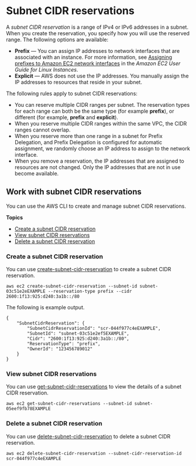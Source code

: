 # Subnet CIDR reservations<a name="subnet-cidr-reservation"></a>

A *subnet CIDR reservation* is a range of IPv4 or IPv6 addresses in a subnet\. When you create the reservation, you specify how you will use the reserved range\. The following options are available:
+ **Prefix** — You can assign IP addresses to network interfaces that are associated with an instance\. For more information, see [Assigning prefixes to Amazon EC2 network interfaces](https://docs.aws.amazon.com/AWSEC2/latest/UserGuide/ec2-prefix-eni.html) in the *Amazon EC2 User Guide for Linux Instances*\.
+ **Explicit** — AWS does not use the IP addresses\. You manually assign the IP addresses to resources that reside in your subnet\.

The following rules apply to subnet CIDR reservations:
+ You can reserve multiple CIDR ranges per subnet\. The reservation types for each range can both be the same type \(for example **prefix**\), or different \(for example, **prefix** and **explicit**\)\.
+ When you reserve multiple CIDR ranges within the same VPC, the CIDR ranges cannot overlap\.
+ When you reserve more than one range in a subnet for Prefix Delegation, and Prefix Delegation is configured for automatic assignment, we randomly choose an IP address to assign to the network interface\.
+ When you remove a reservation, the IP addresses that are assigned to resources are not changed\. Only the IP addresses that are not in use become available\.

## Work with subnet CIDR reservations<a name="work-with-subnet-cidr-reservations"></a>

You can use the AWS CLI to create and manage subnet CIDR reservations\.

**Topics**
+ [Create a subnet CIDR reservation](#Create-subnet-cidr-reservations)
+ [View subnet CIDR reservations](#view-subnet-cidr-reservations)
+ [Delete a subnet CIDR reservation](#delete-subnet-cidr-reservations)

### Create a subnet CIDR reservation<a name="Create-subnet-cidr-reservations"></a>

You can use [create\-subnet\-cidr\-reservation](https://docs.aws.amazon.com/cli/latest/reference/ec2/create-subnet-cidr-reservation.html) to create a subnet CIDR reservation\.

```
aws ec2 create-subnet-cidr-reservation --subnet-id subnet-03c51e2eEXAMPLE --reservation-type prefix --cidr 2600:1f13:925:d240:3a1b::/80
```

The following is example output\.

```
{
    "SubnetCidrReservation": {
        "SubnetCidrReservationId": "scr-044f977c4eEXAMPLE",
        "SubnetId": "subnet-03c51e2ef5EXAMPLE",
        "Cidr": "2600:1f13:925:d240:3a1b::/80",
        "ReservationType": "prefix",
        "OwnerId": "123456789012"
    }
}
```

### View subnet CIDR reservations<a name="view-subnet-cidr-reservations"></a>

You can use [get\-subnet\-cidr\-reservations](https://docs.aws.amazon.com/cli/latest/reference/ec2/get-subnet-cidr-reservations.html) to view the details of a subnet CIDR reservation\.

```
aws ec2 get-subnet-cidr-reservations --subnet-id subnet-05eef9fb78EXAMPLE
```

### Delete a subnet CIDR reservation<a name="delete-subnet-cidr-reservations"></a>

You can use [delete\-subnet\-cidr\-reservation](https://docs.aws.amazon.com/cli/latest/reference/ec2/delete-subnet-cidr-reservation.html) to delete a subnet CIDR reservation\.

```
aws ec2 delete-subnet-cidr-reservation --subnet-cidr-reservation-id scr-044f977c4eEXAMPLE
```